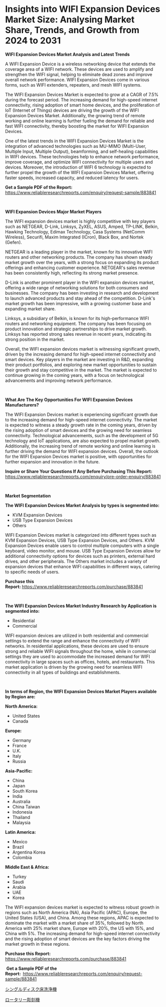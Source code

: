<p><h1>Insights into WIFI Expansion Devices Market Size: Analysing Market Share, Trends, and Growth from 2024 to 2031</h1></p><p><strong>WIFI Expansion Devices Market Analysis and Latest Trends</strong></p>
<p><p>A WIFI Expansion Device is a wireless networking device that extends the coverage area of a WIFI network. These devices are used to amplify and strengthen the WIFI signal, helping to eliminate dead zones and improve overall network performance. WIFI Expansion Devices come in various forms, such as WIFI extenders, repeaters, and mesh WIFI systems.</p><p>The WIFI Expansion Devices Market is expected to grow at a CAGR of 7.5% during the forecast period. The increasing demand for high-speed internet connectivity, rising adoption of smart home devices, and the proliferation of IoT (Internet of Things) devices are driving the growth of the WIFI Expansion Devices Market. Additionally, the growing trend of remote working and online learning is further fueling the demand for reliable and fast WIFI connectivity, thereby boosting the market for WIFI Expansion Devices.</p><p>One of the latest trends in the WIFI Expansion Devices Market is the integration of advanced technologies such as MU-MIMO (Multi-User, Multiple Input, Multiple Output), beamforming, and self-healing capabilities in WIFI devices. These technologies help to enhance network performance, improve coverage, and optimize WIFI connectivity for multiple users and devices. Moreover, the introduction of WIFI 6 technology is expected to further propel the growth of the WIFI Expansion Devices Market, offering faster speeds, increased capacity, and reduced latency for users.</p></p>
<p><strong>Get a Sample PDF of the Report:&nbsp;</strong> <a href="https://www.reliableresearchreports.com/enquiry/request-sample/883841">https://www.reliableresearchreports.com/enquiry/request-sample/883841</a></p>
<p>&nbsp;</p>
<p><strong>WIFI Expansion Devices Major Market Players</strong></p>
<p><p>The WIFI expansion devices market is highly competitive with key players such as NETGEAR, D-Link, Linksys, ZyXEL, ASUS, Amped, TP-LINK, Belkin, Hawking Technology, Edimax Technology, Casa Systems (NetComm Wireless), Securifi, Maxim Integrated (ICron), Black Box, and Nortek (Gefen).</p><p>NETGEAR is a leading player in the market, known for its innovative WIFI routers and other networking products. The company has shown steady market growth over the years, with a strong focus on expanding its product offerings and enhancing customer experience. NETGEAR's sales revenue has been consistently high, reflecting its strong market presence.</p><p>D-Link is another prominent player in the WIFI expansion devices market, offering a wide range of networking solutions for both consumers and businesses. The company has been investing in research and development to launch advanced products and stay ahead of the competition. D-Link's market growth has been impressive, with a growing customer base and expanding market share.</p><p>Linksys, a subsidiary of Belkin, is known for its high-performance WIFI routers and networking equipment. The company has been focusing on product innovation and strategic partnerships to drive market growth. Linksys has reported strong sales revenue in recent years, indicating its strong position in the market.</p><p>Overall, the WIFI expansion devices market is witnessing significant growth, driven by the increasing demand for high-speed internet connectivity and smart devices. Key players in the market are investing in R&D, expanding their product portfolios, and exploring new market opportunities to sustain their growth and stay competitive in the market. The market is expected to continue growing in the coming years, with a focus on technological advancements and improving network performance.</p></p>
<p>&nbsp;</p>
<p><strong>What Are The Key Opportunities For WIFI Expansion Devices Manufacturers?</strong></p>
<p><p>The WIFI Expansion Devices market is experiencing significant growth due to the increasing demand for high-speed internet connectivity. The market is expected to witness a steady growth rate in the coming years, driven by the rising adoption of smart devices and the growing need for seamless connectivity. Technological advancements, such as the development of 5G technology and IoT applications, are also expected to propel market growth. Additionally, the increasing trend of remote working and online learning is further driving the demand for WIFI expansion devices. Overall, the outlook for the WIFI Expansion Devices market is positive, with opportunities for further expansion and innovation in the future.</p></p>
<p><strong>Inquire or Share Your Questions If Any Before Purchasing This Report:</strong> <a href="https://www.reliableresearchreports.com/enquiry/pre-order-enquiry/883841">https://www.reliableresearchreports.com/enquiry/pre-order-enquiry/883841</a></p>
<p>&nbsp;</p>
<p><strong>Market Segmentation</strong></p>
<p><strong>The WIFI Expansion Devices Market Analysis by types is segmented into:</strong></p>
<p><ul><li>KVM Expansion Devices</li><li>USB Type Expansion Devices</li><li>Others</li></ul></p>
<p><p>WIFI Expansion Devices market is categorized into different types such as KVM Expansion Devices, USB Type Expansion Devices, and Others. KVM Expansion Devices enable users to control multiple computers with a single keyboard, video monitor, and mouse. USB Type Expansion Devices allow for additional connectivity options for devices such as printers, external hard drives, and other peripherals. The Others market includes a variety of expansion devices that enhance WIFI capabilities in different ways, catering to specific needs of users.</p></p>
<p><strong>Purchase this Report:&nbsp;</strong><a href="https://www.reliableresearchreports.com/purchase/883841">https://www.reliableresearchreports.com/purchase/883841</a></p>
<p>&nbsp;</p>
<p><strong>The WIFI Expansion Devices Market Industry Research by Application is segmented into:</strong></p>
<p><ul><li>Residential</li><li>Commercial</li></ul></p>
<p><p>WIFI expansion devices are utilized in both residential and commercial settings to extend the range and enhance the connectivity of WIFI networks. In residential applications, these devices are used to ensure strong and reliable WIFI signals throughout the home, while in commercial settings they are used to accommodate the increased demand for WIFI connectivity in large spaces such as offices, hotels, and restaurants. This market application is driven by the growing need for seamless WIFI connectivity in all types of buildings and establishments.</p></p>
<p>&nbsp;</p>
<p><strong>In terms of Region, the WIFI Expansion Devices Market Players available by Region are:</strong></p>
<p>
    <p> <strong> North America: </strong>
        <ul>
            <li>United States</li>
            <li>Canada</li>
        </ul>
        </p> 
    <p> <strong> Europe: </strong>
        <ul>
            <li>Germany</li>
            <li>France</li>
            <li>U.K.</li>
            <li>Italy</li>
            <li>Russia</li>
        </ul>
        </p> 
    <p> <strong> Asia-Pacific: </strong>
        <ul>
            <li>China</li>
            <li>Japan</li>
            <li>South Korea</li>
            <li>India</li>
            <li>Australia</li>
            <li>China Taiwan</li>
            <li>Indonesia</li>
            <li>Thailand</li>
            <li>Malaysia</li>
        </ul>
        </p> 
    <p> <strong> Latin America: </strong>
        <ul>
            <li>Mexico</li>
            <li>Brazil</li>
            <li>Argentina Korea</li>
            <li>Colombia</li>
        </ul>
        </p> 
    <p> <strong> Middle East & Africa: </strong>
        <ul>
            <li>Turkey</li>
            <li>Saudi</li>
            <li>Arabia</li>
            <li>UAE</li>
            <li>Korea</li>
        </ul>
    </p>
    </p>
<p><p>The WIFI expansion devices market is expected to witness robust growth in regions such as North America (NA), Asia Pacific (APAC), Europe, the United States (USA), and China. Among these regions, APAC is expected to dominate the market with a market share of 35%, followed by North America with 25% market share, Europe with 20%, the US with 15%, and China with 5%. The increasing demand for high-speed internet connectivity and the rising adoption of smart devices are the key factors driving the market growth in these regions.</p></p>
<p><strong>Purchase this Report: </strong><a href="https://www.reliableresearchreports.com/purchase/883841">https://www.reliableresearchreports.com/purchase/883841</a></p>
<p>&nbsp;<strong>Get a Sample PDF of the Report:&nbsp;&nbsp;</strong><a href="https://www.reliableresearchreports.com/enquiry/request-sample/883841">https://www.reliableresearchreports.com/enquiry/request-sample/883841</a></p>
<p><strong></strong></p>
<p><p><a href="https://github.com/marbadji/Market-Research-Report-List-1/blob/main/835128412696.md">シングルディスク床洗浄機</a></p><p><a href="https://github.com/KaydenJohns1964/Market-Research-Report-List-1/blob/main/240606812697.md">ロータリー彫刻機</a></p></p>
